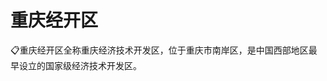 # 重庆经开区  

📋重庆经开区全称重庆经济技术开发区，位于重庆市南岸区，是中国西部地区最早设立的国家级经济技术开发区。  
<!-- Last processed: 2025-07-22 03:44:30 -->
